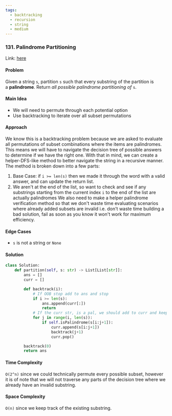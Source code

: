 ```yaml
---
tags:
  - backtracking
  - recursion
  - string
  - medium
---
```

### 131. Palindrome Partitioning

Link: [here](https://leetcode.com/problems/palindrome-partitioning/description/)

#### Problem
Given a string `s`, partition `s` such that every substring of the partition is a **palindrome**. Return _all possible palindrome partitioning of_ `s`.

#### Main Idea
- We will need to permute through each potential option
- Use backtracking to iterate over all subset permutations

#### Approach
We know this is a backtracking problem because we are asked to evaluate all permutations of subset combinations where the items are palindromes. This means we will have to navigate the decision tree of possible answers to determine if we have the right one.
With that in mind, we can create a helper-DFS-like method to better navigate the string in a recursive manner. The method is broken down into a few parts:
1. Base Case: if `i >= len(s)` then we made it through the word with a valid answer, and can update the return list.
2. We aren't at the end of the list, so want to check and see if any substrings starting from the current index `i` to the end of the list are actually palindromes
We also need to make a helper palindrome verification method so that we don't waste time evaluating scenarios where already added subsets are invalid i.e. don't waste time building a bad solution, fail as soon as you know it won't work for maximum efficiency. 

#### Edge Cases
- `s` is not a string or `None`

#### Solution
```python 
class Solution:
    def partition(self, s: str) -> List[List[str]]:
        ans = []
        curr = []

        def backtrack(i):
            # If OOB stop add to ans and stop
            if i >= len(s):
                ans.append(curr[:])
                return
            # If the curr str, is a pal, we should add to curr and keep moving
            for j in range(i, len(s)):
                if self.isPalindrome(s[i:j+1]):
                    curr.append(s[i:j+1])
                    backtrack(j+1)
                    curr.pop()

        backtrack(0)
        return ans
```

#### Time Complexity
`O(2^n)` since we could technically permute every possible subset, however it is of note that we will not traverse any parts of the decision tree where we already have an invalid substring. 

#### Space Complexity
`O(n)` since we keep track of the existing substring. 

